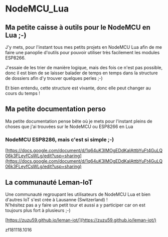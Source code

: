 # NodeMCU_Lua
## Ma petite caisse à outils pour le NodeMCU en Lua ;-)

J'y mets, pour l'instant tous mes petits projets en NodeMCU Lua afin de me faire une panoplie d'outils pour pouvoir utiliser très facilement les modules ESP8266.

J'essaie de les trier de manière logique, mais des fois ce n'est pas possible, donc il est bien de se laisser balader de temps en temps dans la structure de dossiers afin d'y trouver quelques perles ;-)

Et bien entendu, cette structure est vivante, donc elle peut changer au cours du temps !



## Ma petite documentation perso
Ma petite documentation pense bête où je mets pour l'instant pleins de choses que j'ai trouvées sur le NodeMCU ou ESP8266 en Lua

### NodeMCU ESP8286, mais c'est si simple ;-)
[https://docs.google.com/document/d/1q64uK3IMOgEDdKaIAttbYuFt4GuLQ06k3FLeyfCsWLg/edit?usp=sharing](https://docs.google.com/document/d/1q64uK3IMOgEDdKaIAttbYuFt4GuLQ06k3FLeyfCsWLg/edit?usp=sharing)


## La communauté Leman-IoT
Une communauté regroupant les utilisateurs de NodeMCU Lua et bien d'autres IoT s'est crée à Lausanne (Switzerland) !<br>
N'hésitez pas a y faire un petit tour et aussi a y participer car on est toujours plus fort à plusieurs ;-)<br>

[https://zuzu59.github.io/leman-iot/](https://zuzu59.github.io/leman-iot/)



zf181118.1016

